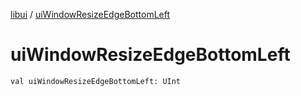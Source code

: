 [libui](index.md) / [uiWindowResizeEdgeBottomLeft](./ui-window-resize-edge-bottom-left.md)

# uiWindowResizeEdgeBottomLeft

`val uiWindowResizeEdgeBottomLeft: UInt`